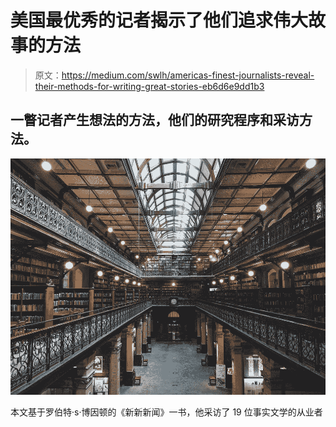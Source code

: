 # 美国最优秀的记者揭示了他们追求伟大故事的方法

> 原文：<https://medium.com/swlh/americas-finest-journalists-reveal-their-methods-for-writing-great-stories-eb6d6e9dd1b3>

## 一瞥记者产生想法的方法，他们的研究程序和采访方法。

![](img/3afd0f2bc4074d660a38613b5ca3489c.png)

本文基于罗伯特·s·博因顿的《新新新闻》一书，他采访了 19 位事实文学的从业者